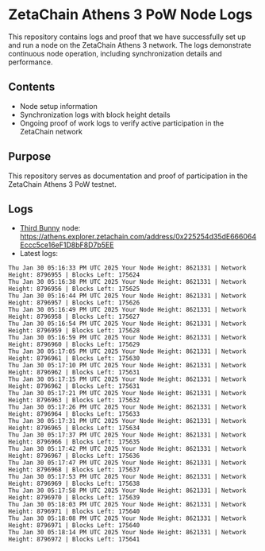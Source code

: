# ZetaChain Athens 3 PoW Node Logs
This repository contains logs and proof that we have successfully set up and run a node on the ZetaChain Athens 3 network. The logs demonstrate continuous node operation, including synchronization details and performance.

## Contents
- Node setup information
- Synchronization logs with block height details
- Ongoing proof of work logs to verify active participation in the ZetaChain network

## Purpose
This repository serves as documentation and proof of participation in the ZetaChain Athens 3 PoW testnet.

## Logs

- [Third Bunny](https://thirdbunny.xyz/) node: https://athens.explorer.zetachain.com/address/0x225254d35dE666064Eccc5ce16eF1D8bF8D7b5EE
- Latest logs:
```
Thu Jan 30 05:16:33 PM UTC 2025 Your Node Height: 8621331 | Network Height: 8796955 | Blocks Left: 175624
Thu Jan 30 05:16:38 PM UTC 2025 Your Node Height: 8621331 | Network Height: 8796956 | Blocks Left: 175625
Thu Jan 30 05:16:44 PM UTC 2025 Your Node Height: 8621331 | Network Height: 8796957 | Blocks Left: 175626
Thu Jan 30 05:16:49 PM UTC 2025 Your Node Height: 8621331 | Network Height: 8796958 | Blocks Left: 175627
Thu Jan 30 05:16:54 PM UTC 2025 Your Node Height: 8621331 | Network Height: 8796959 | Blocks Left: 175628
Thu Jan 30 05:16:59 PM UTC 2025 Your Node Height: 8621331 | Network Height: 8796960 | Blocks Left: 175629
Thu Jan 30 05:17:05 PM UTC 2025 Your Node Height: 8621331 | Network Height: 8796961 | Blocks Left: 175630
Thu Jan 30 05:17:10 PM UTC 2025 Your Node Height: 8621331 | Network Height: 8796962 | Blocks Left: 175631
Thu Jan 30 05:17:15 PM UTC 2025 Your Node Height: 8621331 | Network Height: 8796962 | Blocks Left: 175631
Thu Jan 30 05:17:21 PM UTC 2025 Your Node Height: 8621331 | Network Height: 8796963 | Blocks Left: 175632
Thu Jan 30 05:17:26 PM UTC 2025 Your Node Height: 8621331 | Network Height: 8796964 | Blocks Left: 175633
Thu Jan 30 05:17:31 PM UTC 2025 Your Node Height: 8621331 | Network Height: 8796965 | Blocks Left: 175634
Thu Jan 30 05:17:37 PM UTC 2025 Your Node Height: 8621331 | Network Height: 8796966 | Blocks Left: 175635
Thu Jan 30 05:17:42 PM UTC 2025 Your Node Height: 8621331 | Network Height: 8796967 | Blocks Left: 175636
Thu Jan 30 05:17:47 PM UTC 2025 Your Node Height: 8621331 | Network Height: 8796968 | Blocks Left: 175637
Thu Jan 30 05:17:53 PM UTC 2025 Your Node Height: 8621331 | Network Height: 8796969 | Blocks Left: 175638
Thu Jan 30 05:17:58 PM UTC 2025 Your Node Height: 8621331 | Network Height: 8796970 | Blocks Left: 175639
Thu Jan 30 05:18:03 PM UTC 2025 Your Node Height: 8621331 | Network Height: 8796971 | Blocks Left: 175640
Thu Jan 30 05:18:08 PM UTC 2025 Your Node Height: 8621331 | Network Height: 8796971 | Blocks Left: 175640
Thu Jan 30 05:18:14 PM UTC 2025 Your Node Height: 8621331 | Network Height: 8796972 | Blocks Left: 175641
```
